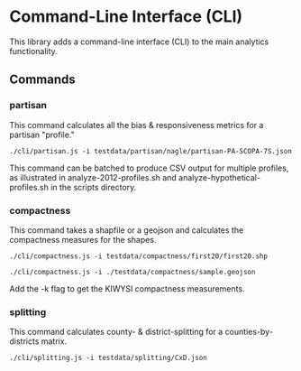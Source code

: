 # Command-Line Interface (CLI)

This library adds a command-line interface (CLI) to the main analytics functionality.

## Commands

### partisan

This command calculates all the bias & responsiveness metrics for a partisan "profile."

``` shell
./cli/partisan.js -i testdata/partisan/nagle/partisan-PA-SCOPA-7S.json
``` 

This command can be batched to produce CSV output for multiple profiles, as illustrated in
analyze-2012-profiles.sh and analyze-hypothetical-profiles.sh in the scripts directory.

### compactness

This command takes a shapfile or a geojson and calculates the compactness measures for the shapes.

``` shell
./cli/compactness.js -i testdata/compactness/first20/first20.shp
``` 

``` shell
./cli/compactness.js -i ./testdata/compactness/sample.geojson
``` 

Add the -k flag to get the KIWYSI compactness measurements.

### splitting

This command calculates county- & district-splitting for a counties-by-districts matrix.

``` shell
./cli/splitting.js -i testdata/splitting/CxD.json
``` 
